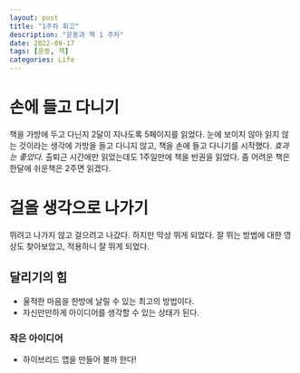 ```yaml
---
layout: post
title: "1주차 회고"
description: "운동과 책 1 주차"
date: 2022-09-17
tags: [운동, 책]
categories: Life
---
```


# 손에 들고 다니기
 책을 가방에 두고 다닌지 2달이 지나도록 5페이지를 읽었다. 
 눈에 보이지 않아 읽지 않는 것이라는 생각에 가방을 들고 다니지 않고, 책을 손에 들고 다니기를 시작했다.
*효과는 좋았다.*
 출퇴근 시간에만 읽었는데도 1주일만에 책을 반권을 읽었다. 좀 어려운 책은 한달에 쉬운책은 2주면 읽겠다.

# 걸을 생각으로 나가기
뛰려고 나가지 않고 걸으려고 나갔다.
하지만 막상 뛰게 되었다.
잘 뛰는 방법에 대한 영상도 찾아보았고, 적용하니 잘 뛰게 되었다.

## 달리기의 힘
  - 울적한 마음을 한방에 날릴 수 있는 최고의 방법이다.
  - 자신만만하게 아이디어를 생각할 수 있는 상태가 된다.
  
### 작은 아이디어
- 하이브리드 앱을 만들어 볼까 한다!